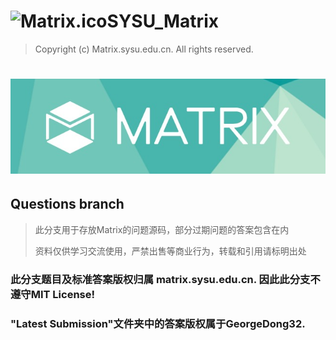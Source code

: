 # <img src="https://github.com/GeorgeDong32/SYSU_Matrix_2022/blob/main/Pics/Matrix.ico" alt="Matrix.ico" width="32">SYSU_Matrix
> Copyright (c) Matrix.sysu.edu.cn. All rights reserved.
<h1 align="center">
  <img src="https://github.com/GeorgeDong32/SYSU_Matrix_2022/blob/main/Pics/Matrix_title.jpeg" alt="Matrix" width="600">
</h1>

## Questions branch
> 此分支用于存放Matrix的问题源码，部分过期问题的答案包含在内
> 
> 资料仅供学习交流使用，严禁出售等商业行为，转载和引用请标明出处
### 此分支题目及标准答案版权归属 matrix.sysu.edu.cn. 因此此分支不遵守MIT License!
### "Latest Submission"文件夹中的答案版权属于GeorgeDong32. 
